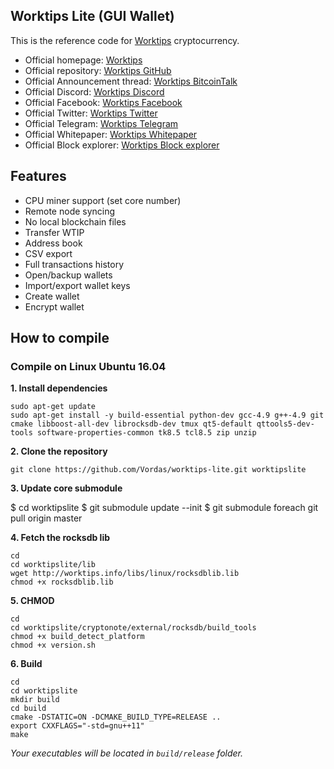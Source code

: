 ## Worktips Lite (GUI Wallet)

This is the reference code for [Worktips](https://worktips.info) cryptocurrency.

* Official homepage: [Worktips](http://worktips.info)
* Official repository: [Worktips GitHub](https://github.com/Vordas/worktips)
* Official Announcement thread: [Worktips BitcoinTalk](https://bitcointalk.org/index.php?topic=3086019.0)
* Official Discord: [Worktips Discord](https://discord.gg/UmZExyz)
* Official Facebook: [Worktips Facebook](https://www.facebook.com/worktipscoin)
* Official Twitter: [Worktips Twitter](https://twitter.com/wtipscoin)
* Official Telegram: [Worktips Telegram](https://t.me/joinchat/HOvygRE-6UnWOzoh72NVMA)
* Official Whitepaper: [Worktips Whitepaper](http://worktips.info/whitepaper_worktips.zip)
* Official Block explorer: [Worktips Block explorer](http://blockexplorer.worktips.info)

## Features

- CPU miner support (set core number)
- Remote node syncing
- No local blockchain files
- Transfer WTIP
- Address book
- CSV export
- Full transactions history
- Open/backup wallets
- Import/export wallet keys
- Create wallet
- Encrypt wallet


## How to compile

### Compile on Linux Ubuntu 16.04

**1. Install dependencies**

```
sudo apt-get update
sudo apt-get install -y build-essential python-dev gcc-4.9 g++-4.9 git cmake libboost-all-dev librocksdb-dev tmux qt5-default qttools5-dev-tools software-properties-common tk8.5 tcl8.5 zip unzip
```

**2. Clone the repository**

```
git clone https://github.com/Vordas/worktips-lite.git worktipslite
```

**3. Update core submodule**

$ cd worktipslite
$ git submodule update --init
$ git submodule foreach git pull origin master

**4. Fetch the rocksdb lib**

```
cd
cd worktipslite/lib
wget http://worktips.info/libs/linux/rocksdblib.lib
chmod +x rocksdblib.lib
```

**5. CHMOD**

```
cd
cd worktipslite/cryptonote/external/rocksdb/build_tools
chmod +x build_detect_platform
chmod +x version.sh
```

**6. Build**

```
cd
cd worktipslite
mkdir build
cd build
cmake -DSTATIC=ON -DCMAKE_BUILD_TYPE=RELEASE ..
export CXXFLAGS="-std=gnu++11"
make
```

_Your executables will be located in `build/release` folder._